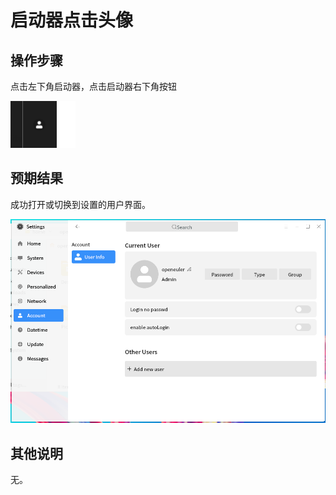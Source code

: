 # 启动器点击头像

## 操作步骤

点击左下角启动器，点击启动器右下角按钮


![启动器点击头像-1](./img/启动器点击头像-1.png)

## 预期结果
成功打开或切换到设置的用户界面。

![启动器点击头像-2](./img/启动器点击头像-2.png)


## 其他说明

无。


